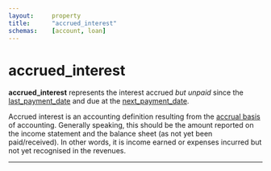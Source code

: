 ```yaml
---
layout:		property
title:		"accrued_interest"
schemas:	[account, loan]
---
```


# accrued_interest
**accrued\_interest** represents the interest accrued *but unpaid* since the [last\_payment\_date][lpd] and due at the [next\_payment\_date][npd].

Accrued interest is an accounting definition resulting from the [accrual basis][acc] of accounting. Generally speaking, this should be the amount reported on the income statement and the balance sheet (as not yet been paid/received). In other words, it is income earned or expenses incurred but not yet recognised in the revenues.

---
[lpd]: https://github.com/suadelabs/fire/blob/master/documentation/last_payment_date.md
[npd]: https://github.com/suadelabs/fire/blob/master/documentation/next_payment_date.md
[acc]: https://en.wikipedia.org/wiki/Basis_of_accounting#Accrual_basis
